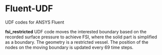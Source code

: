 # Fluent-UDF

UDF codes for ANSYS Fluent

**fsi_restricted** UDF code moves the interested boundary based on the recorded surface pressure to achieve FSI, where the solid part is simplified as a boundary. The geometry is a restricted vessel. The position of the nodes on the moving boundary is updated every 69 time steps.
